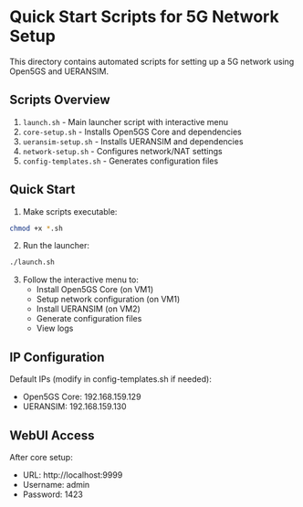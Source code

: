 # Quick Start Scripts for 5G Network Setup

This directory contains automated scripts for setting up a 5G network using Open5GS and UERANSIM.

## Scripts Overview

1. `launch.sh` - Main launcher script with interactive menu
2. `core-setup.sh` - Installs Open5GS Core and dependencies
3. `ueransim-setup.sh` - Installs UERANSIM and dependencies
4. `network-setup.sh` - Configures network/NAT settings
5. `config-templates.sh` - Generates configuration files

## Quick Start

1. Make scripts executable:
```bash
chmod +x *.sh
```

2. Run the launcher:
```bash
./launch.sh
```

3. Follow the interactive menu to:
   - Install Open5GS Core (on VM1)
   - Setup network configuration (on VM1)
   - Install UERANSIM (on VM2)
   - Generate configuration files
   - View logs

## IP Configuration

Default IPs (modify in config-templates.sh if needed):
- Open5GS Core: 192.168.159.129
- UERANSIM: 192.168.159.130

## WebUI Access

After core setup:
- URL: http://localhost:9999
- Username: admin
- Password: 1423